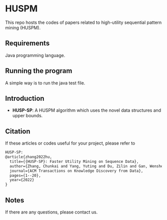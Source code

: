 # HUSPM
This repo hosts the codes of papers related to high-utility sequential pattern mining (HUSPM).

## Requirements
Java programming language.

## Running the program
A simple way is to run the java test file.

## Introduction
- **HUSP-SP**: A HUSPM algorithm which uses the novel data structures and upper bounds.

## Citation
If these articles or codes useful for your project, please refer to
```xml
HUSP-SP:
@article{zhang2022hu,
  title={{HUSP-SP}: Faster Utility Mining on Sequence Data},
  author={Zhang, Chunkai and Yang, Yuting and Du, Zilin and Gan, Wensheng and Yu, Philip S},
  journal={ACM Transactions on Knowledge Discovery from Data},
  pages={1--20},
  year={2022}
}
```


## Notes
If there are any questions, please contact us.
